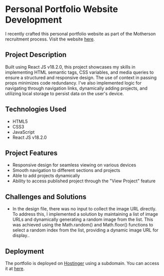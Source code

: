 # Personal Portfolio Website Development

I recently crafted this personal portfolio website as part of the Motherson recruitment process. Visit the website [here](https://assignment.yashwanthpendam.com/).

## Project Description
Built using React JS v18.2.0, this project showcases my skills in implementing HTML semantic tags, CSS variables, and media queries to ensure a structured and responsive design. The use of context in passing props minimizes code redundancy. I've also implemented logic for navigating through navigation links, dynamically adding projects, and utilizing local storage to persist data on the user's device.

## Technologies Used
- HTML5
- CSS3
- JavaScript
- React JS v18.2.0

## Project Features
- Responsive design for seamless viewing on various devices
- Smooth navigation to different sections and projects
- Able to add projects dynamically
- Ability to access published project through the "View Project" feature

## Challenges and Solutions
- In the design file, there was no input to collect the image URL directly. To address this, I implemented a solution by maintaining a list of image URLs and dynamically generating a random image from the list. This was achieved using the Math.random() and Math.floor() functions to select a random index from the list, providing a dynamic image URL for display..

## Deployment
The portfolio is deployed on [Hostinger](https://www.hostinger.com/) using a subdomain. You can access it at [here](https://assignment.yashwanthpendam.com/).
